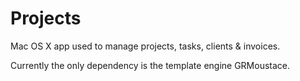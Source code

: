 Projects
========

Mac OS X app used to manage projects, tasks, clients &amp; invoices.

Currently the only dependency is the template engine GRMoustace.
